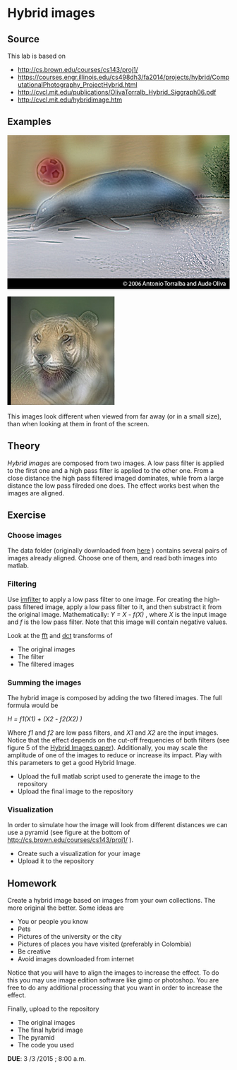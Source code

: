 # Hybrid images

## Source

This lab is based on

- http://cs.brown.edu/courses/cs143/proj1/
- https://courses.engr.illinois.edu/cs498dh3/fa2014/projects/hybrid/ComputationalPhotography_ProjectHybrid.html
- http://cvcl.mit.edu/publications/OlivaTorralb_Hybrid_Siggraph06.pdf
- http://cvcl.mit.edu/hybridimage.htm

## Examples

![Dolphin - Car](DolphinCarHybrid.jpg)

![Jaguar - Tiger](JaguarTigerHybrid.jpg)

This images look different when viewed from far away (or in a small size), than when looking at them in front of the screen.

## Theory

*Hybrid images* are composed from two images. A low pass filter is applied to the first one and a high pass filter is applied to the other one. From a close distance the high pass filtered imaged dominates, while from a large distance the low pass filreded one does. The effect works best when the images are aligned.

## Exercise

### Choose images

The data folder (originally downloaded from [here](http://cs.brown.edu/courses/cs143/proj1/) ) contains several pairs of images already aligned. Choose one of them, and read both images into matlab.

### Filtering

Use [imfilter](http://www.mathworks.com/help/images/ref/imfilter.html) to apply a low pass filter to one image.
For creating the high-pass filtered image, apply a low pass filter to it, and then substract it from the original image. Mathematically: *Y = X - f(X)* , where *X* is the input image and *f* is the low pass filter. Note that this image will contain negative values.

Look at the [fft](http://www.mathworks.com/help/matlab/ref/fft2.html) and [dct](http://www.mathworks.com/help/images/ref/dct2.html) transforms of

- The original images
- The filter 
- The filtered images

### Summing the images

The hybrid image is composed by adding the two filtered images. The full formula would be

*H = f1(X1) + (X2 - f2(X2) )*

Where *f1* and *f2* are low pass filters, and *X1* and *X2* are the input images. Notice that the effect depends on the cut-off frequencies of both filters (see figure 5 of the [Hybrid Images paper](http://cvcl.mit.edu/publications/OlivaTorralb_Hybrid_Siggraph06.pdf)). Additionally, you may scale the amplitude of one of the images to reduce or increase its impact. Play with this parameters to get a good Hybrid Image.

- Upload the full matlab script used to generate the image to the repository
- Upload the final image to the repository

### Visualization

In order to simulate how the image will look from different distances we can use a pyramid (see figure at the bottom of http://cs.brown.edu/courses/cs143/proj1/ ).

- Create such a visualization for your image
- Upload it to the repository

## Homework

Create a hybrid image based on images from your own collections. The more original the better. Some ideas are

- You or people you know
- Pets
- Pictures of the university or the city
- Pictures of places you have visited (preferably in Colombia)
- Be creative
- Avoid images downloaded from internet

Notice that you will have to align the images to increase the effect. To do this you may use image edition software like gimp or photoshop. You are free to do any additional processing that you want in order to increase the effect.

Finally, upload to the repository 

- The original images
- The final hybrid image
- The pyramid
- The code you used

**DUE**: 3 /3 /2015 ; 8:00 a.m. 
